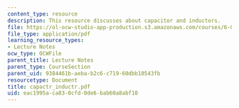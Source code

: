 ```yaml
---
content_type: resource
description: This resource discusses about capacitor and inductors.
file: https://ol-ocw-studio-app-production.s3.amazonaws.com/courses/6-071j-introduction-to-electronics-signals-and-measurement-spring-2006/eac1995aca830cfd0de6bab60a8abf10_capactr_inductr.pdf
file_type: application/pdf
learning_resource_types:
- Lecture Notes
ocw_type: OCWFile
parent_title: Lecture Notes
parent_type: CourseSection
parent_uid: 9384461b-aeba-b2c6-c719-60dbb10543fb
resourcetype: Document
title: capactr_inductr.pdf
uid: eac1995a-ca83-0cfd-0de6-bab60a8abf10
---
```

